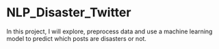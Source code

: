 # NLP_Disaster_Twitter
In this project, I will explore, preprocess data and use a machine learning model to predict which posts are disasters or not.
